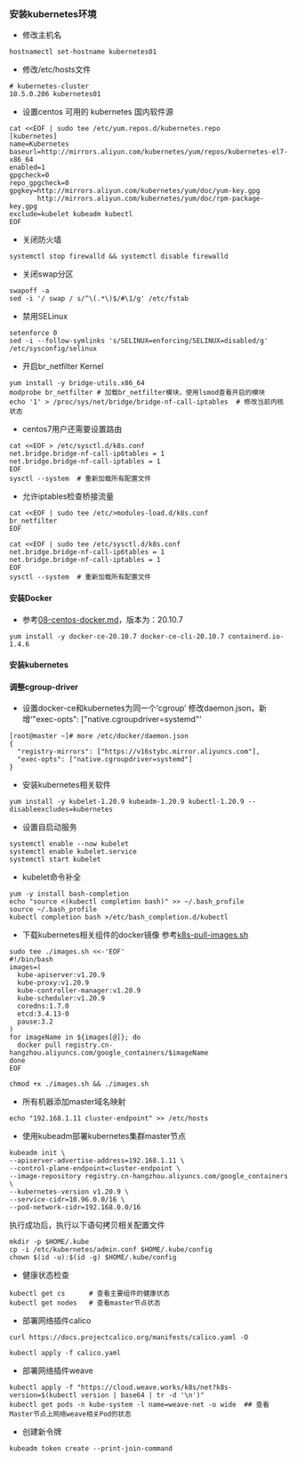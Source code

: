 ### 安装kubernetes环境

* 修改主机名
```
hostnamectl set-hostname kubernetes01
```

* 修改/etc/hosts文件
```
# kubernetes-cluster
10.5.0.206 kubernetes01
```

* 设置centos 可用的 kubernetes 国内软件源
```
cat <<EOF | sudo tee /etc/yum.repos.d/kubernetes.repo
[kubernetes]
name=Kubernetes
baseurl=http://mirrors.aliyun.com/kubernetes/yum/repos/kubernetes-el7-x86_64
enabled=1
gpgcheck=0
repo_gpgcheck=0
gpgkey=http://mirrors.aliyun.com/kubernetes/yum/doc/yum-key.gpg
       http://mirrors.aliyun.com/kubernetes/yum/doc/rpm-package-key.gpg
exclude=kubelet kubeadm kubectl
EOF
```

* 关闭防火墙
```
systemctl stop firewalld && systemctl disable firewalld
```

* 关闭swap分区
```
swapoff -a
sed -i '/ swap / s/^\(.*\)$/#\1/g' /etc/fstab
```

* 禁用SELinux
```
setenforce 0
sed -i --follow-symlinks 's/SELINUX=enforcing/SELINUX=disabled/g' /etc/sysconfig/selinux
```

* 开启br_netfilter Kernel
```
yum install -y bridge-utils.x86_64
modprobe br_netfilter # 加载br_netfilter模块，使用lsmod查看开启的模块
echo '1' > /proc/sys/net/bridge/bridge-nf-call-iptables  # 修改当前内核状态
```

* centos7用户还需要设置路由
```
cat <<EOF > /etc/sysctl.d/k8s.conf
net.bridge.bridge-nf-call-ip6tables = 1
net.bridge.bridge-nf-call-iptables = 1
EOF
sysctl --system  # 重新加载所有配置文件
```

* 允许iptables检查桥接流量
```
cat <<EOF | sudo tee /etc/>modules-load.d/k8s.conf
br_netfilter
EOF 

cat <<EOF | sudo tee /etc/sysctl.d/k8s.conf
net.bridge.bridge-nf-call-ip6tables = 1
net.bridge.bridge-nf-call-iptables = 1
EOF
sysctl --system  # 重新加载所有配置文件

```

#### 安装Docker

* 参考[08-centos-docker.md](./08-centos-docker.md)，版本为：20.10.7
```
yum install -y docker-ce-20.10.7 docker-ce-cli-20.10.7 containerd.io-1.4.6
```

#### 安装kubernetes

#### 调整cgroup-driver
* 设置docker-ce和kubernetes为同一个‘cgroup’
修改daemon.json，新增‘"exec-opts": ["native.cgroupdriver=systemd"’
```
[root@master ~]# more /etc/docker/daemon.json 
{
  "registry-mirrors": ["https://v16stybc.mirror.aliyuncs.com"],
  "exec-opts": ["native.cgroupdriver=systemd"]
}
```

* 安装kubernetes相关软件
```
yum install -y kubelet-1.20.9 kubeadm-1.20.9 kubectl-1.20.9 --disableexcludes=kubernetes
```

* 设置自启动服务
```
systemctl enable --now kubelet
systemctl enable kubelet.service
systemctl start kubelet
```

* kubelet命令补全
```
yum -y install bash-completion
echo "source <(kubectl completion bash)" >> ~/.bash_profile
source ~/.bash_profile
kubectl completion bash >/etc/bash_completion.d/kubectl
```

* 下载kubernetes相关组件的docker镜像
参考[k8s-pull-images.sh](./../k8s/k8s-pull-images.sh)
```
sudo tee ./images.sh <<-'EOF'
#!/bin/bash
images=(
  kube-apiserver:v1.20.9
  kube-proxy:v1.20.9
  kube-controller-manager:v1.20.9
  kube-scheduler:v1.20.9
  coredns:1.7.0
  etcd:3.4.13-0
  pause:3.2
)
for imageName in ${images[@]}; do
  docker pull registry.cn-hangzhou.aliyuncs.com/google_containers/$imageName
done
EOF

chmod +x ./images.sh && ./images.sh
```

* 所有机器添加master域名映射
```
echo "192.168.1.11 cluster-endpoint" >> /etc/hosts
```

* 使用kubeadm部署kubernetes集群master节点
```
kubeadm init \
--apiserver-advertise-address=192.168.1.11 \
--control-plane-endpoint=cluster-endpoint \
--image-repository registry.cn-hangzhou.aliyuncs.com/google_containers \
--kubernetes-version v1.20.9 \
--service-cidr=10.96.0.0/16 \
--pod-network-cidr=192.168.0.0/16
```

执行成功后，执行以下语句拷贝相关配置文件
```
mkdir -p $HOME/.kube
cp -i /etc/kubernetes/admin.conf $HOME/.kube/config
chown $(id -u):$(id -g) $HOME/.kube/config
```

* 健康状态检查
```
kubectl get cs      # 查看主要组件的健康状态
kubectl get nodes   # 查看master节点状态
```

* 部署网络插件calico
```
curl https://docs.projectcalico.org/manifests/calico.yaml -O

kubectl apply -f calico.yaml
```

* 部署网络插件weave
```
kubectl apply -f "https://cloud.weave.works/k8s/net?k8s-version=$(kubectl version | base64 | tr -d '\n')"
kubectl get pods -n kube-system -l name=weave-net -o wide  ## 查看Master节点上网络weave相关Pod的状态
```

* 创建新令牌
```
kubeadm token create --print-join-command
```